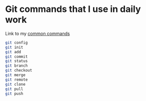 # Git commands that I use in daily work

Link to my [common commands](https://github.com/StazMD/Git/blob/main/Git.md)

```bash
git config
git init
git add
git commit
git status
git branch
git checkout
git merge
git remote
git clone
git pull
git push
```
